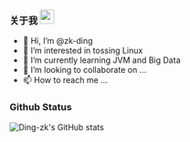### 关于我 <img src="https://media.giphy.com/media/hvRJCLFzcasrR4ia7z/giphy.gif" width="25px">

- 👋 Hi, I’m @zk-ding
- 👀 I’m interested in tossing Linux
- 🌱 I’m currently learning JVM and Big Data
- 💞️ I’m looking to collaborate on ...
- 📫 How to reach me ...

### Github Status

![Ding-zk's GitHub stats](https://github-readme-stats.vercel.app/api?username=ding-zk)
